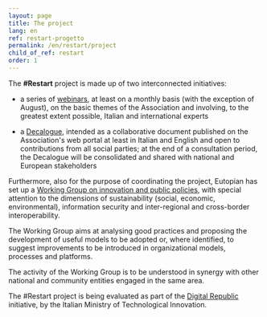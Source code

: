 ```yaml
---
layout: page
title: The project
lang: en
ref: restart-progetto
permalink: /en/restart/project
child_of_ref: restart
order: 1
---
```


The **#Restart** project is made up of two interconnected initiatives:

* a series of [webinars](/en/restart/webinars), at least on a monthly basis (with the exception of August), on the basic themes of the Association and involving, to the greatest extent possible, Italian and international experts

* a [Decalogue](/en/restart/decalogue), intended as a collaborative document published on the Association's web portal at least in Italian and English and open to contributions from all social parties; at the end of a consultation period, the Decalogue will be consolidated and shared with national and European stakeholders

Furthermore, also for the purpose of coordinating the project, Eutopian has set up a [Working Group on innovation and public policies](/en/restart/working-group), with special attention to the dimensions of sustainability (social, economic, environmental), information security and inter-regional and cross-border interoperability.

The Working Group aims at analysing good practices and proposing the development of useful models to be adopted or, where identified, to suggest improvements to be introduced in organizational models, processes and platforms.

The activity of the Working Group is to be understood in synergy with other national and community entities engaged in the same area.

The #Restart project is being evaluated as part of the [Digital Republic](https://innovazione.gov.it/it/repubblica-digitale/) initiative, by the Italian Ministry of Technological Innovation.
